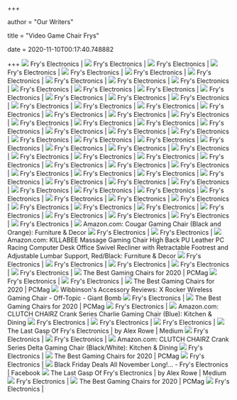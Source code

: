 +++
        
author = "Our Writers"
        
title = "Video Game Chair Frys"
        
date = 2020-11-10T00:17:40.748882
        
+++
[ ![](https://images.frys.com/art/product/big/9323320.01.big.jpg)](https://images.frys.com/art/product/big/9323320.01.big.jpg) Fry's Electronics |
[ ![](https://images.frys.com/art/product/big/9565142.03.big.jpg)](https://images.frys.com/art/product/big/9565142.03.big.jpg) Fry's Electronics |
[ ![](https://images.frys.com/art/product/big/9751894.01.big.jpg)](https://images.frys.com/art/product/big/9751894.01.big.jpg) Fry's Electronics |
[ ![](https://images.frys.com/art/product/big/9323340.01.big.jpg)](https://images.frys.com/art/product/big/9323340.01.big.jpg) Fry's Electronics |
[ ![](https://images.frys.com/art/product/big/9323410.01.big.jpg)](https://images.frys.com/art/product/big/9323410.01.big.jpg) Fry's Electronics |
[ ![](https://images.frys.com/art/product/big/9752024.01.big.jpg)](https://images.frys.com/art/product/big/9752024.01.big.jpg) Fry's Electronics |
[ ![](https://images.frys.com/art/product/big/9751074.01.big.jpg)](https://images.frys.com/art/product/big/9751074.01.big.jpg) Fry's Electronics |
[ ![](https://images.frys.com/art/product/big/9395180.01.big.jpg)](https://images.frys.com/art/product/big/9395180.01.big.jpg) Fry's Electronics |
[ ![](https://images.frys.com/art/product/big/9266169.01.big.jpg)](https://images.frys.com/art/product/big/9266169.01.big.jpg) Fry's Electronics |
[ ![](https://images.frys.com/art/product/big/10048701.01.big.jpg)](https://images.frys.com/art/product/big/10048701.01.big.jpg) Fry's Electronics |
[ ![](https://images.frys.com/art/product/big/9323390.02.big.jpg)](https://images.frys.com/art/product/big/9323390.02.big.jpg) Fry's Electronics |
[ ![](https://images.frys.com/art/product/big/9820075.01.big.jpg)](https://images.frys.com/art/product/big/9820075.01.big.jpg) Fry's Electronics |
[ ![](https://images.frys.com/art/product/big/9323400.01.big.jpg)](https://images.frys.com/art/product/big/9323400.01.big.jpg) Fry's Electronics |
[ ![](https://images.frys.com/art/product/big/9752024.07.big.jpg)](https://images.frys.com/art/product/big/9752024.07.big.jpg) Fry's Electronics |
[ ![](https://images.frys.com/art/product/big/9323360.04.big.jpg)](https://images.frys.com/art/product/big/9323360.04.big.jpg) Fry's Electronics |
[ ![](https://images.frys.com/art/product/big/9565142.11.big.jpg)](https://images.frys.com/art/product/big/9565142.11.big.jpg) Fry's Electronics |
[ ![](https://images.frys.com/art/product/300x300/9395040.01.prod.jpg)](https://images.frys.com/art/product/300x300/9395040.01.prod.jpg) Fry's Electronics |
[ ![](https://images.frys.com/art/product/big/9323410.08.big.jpg)](https://images.frys.com/art/product/big/9323410.08.big.jpg) Fry's Electronics |
[ ![](https://images.frys.com/art/product/big/9323320.02.big.jpg)](https://images.frys.com/art/product/big/9323320.02.big.jpg) Fry's Electronics |
[ ![](https://images.frys.com/art/product/big/9661473.02.big.jpg)](https://images.frys.com/art/product/big/9661473.02.big.jpg) Fry's Electronics |
[ ![](https://images.frys.com/art/product/big/10008801.01.big.jpg)](https://images.frys.com/art/product/big/10008801.01.big.jpg) Fry's Electronics |
[ ![](https://images.frys.com/art/product/big/10008801.02.big.jpg)](https://images.frys.com/art/product/big/10008801.02.big.jpg) Fry's Electronics |
[ ![](https://images.frys.com/art/product/big/9661413.02.big.jpg)](https://images.frys.com/art/product/big/9661413.02.big.jpg) Fry's Electronics |
[ ![](https://images.frys.com/art/product/big/9878085.01.big.jpg)](https://images.frys.com/art/product/big/9878085.01.big.jpg) Fry's Electronics |
[ ![](https://images.frys.com/art/product/big/9026937.05.big.jpg)](https://images.frys.com/art/product/big/9026937.05.big.jpg) Fry's Electronics |
[ ![](https://images.frys.com/art/product/big/9323360.01.big.jpg)](https://images.frys.com/art/product/big/9323360.01.big.jpg) Fry's Electronics |
[ ![](https://images.frys.com/art/product/big/9027017.07.big.jpg)](https://images.frys.com/art/product/big/9027017.07.big.jpg) Fry's Electronics |
[ ![](https://images.frys.com/art/product/big/9565142.04.big.jpg)](https://images.frys.com/art/product/big/9565142.04.big.jpg) Fry's Electronics |
[ ![](https://images.frys.com/art/product/big/9802835.01.big.jpg)](https://images.frys.com/art/product/big/9802835.01.big.jpg) Fry's Electronics |
[ ![](https://images.frys.com/art/product/big/9951066.01.big.jpg)](https://images.frys.com/art/product/big/9951066.01.big.jpg) Fry's Electronics |
[ ![](https://images.frys.com/art/product/big/9752474.05.big.jpg)](https://images.frys.com/art/product/big/9752474.05.big.jpg) Fry's Electronics |
[ ![](https://images.frys.com/art/product/big/9751074.10.big.jpg)](https://images.frys.com/art/product/big/9751074.10.big.jpg) Fry's Electronics |
[ ![](https://images.frys.com/art/product/big/9975016.08.big.jpg)](https://images.frys.com/art/product/big/9975016.08.big.jpg) Fry's Electronics |
[ ![](https://images.frys.com/art/product/big/9820075.02.big.jpg)](https://images.frys.com/art/product/big/9820075.02.big.jpg) Fry's Electronics |
[ ![](https://images.frys.com/art/product/big/9820105.04.big.jpg)](https://images.frys.com/art/product/big/9820105.04.big.jpg) Fry's Electronics |
[ ![](https://images.frys.com/art/product/big/9323400.06.big.jpg)](https://images.frys.com/art/product/big/9323400.06.big.jpg) Fry's Electronics |
[ ![](https://images.frys.com/art/product/big/9565142.06.big.jpg)](https://images.frys.com/art/product/big/9565142.06.big.jpg) Fry's Electronics |
[ ![](https://images.frys.com/art/product/big/9140548.07.big.jpg)](https://images.frys.com/art/product/big/9140548.07.big.jpg) Fry's Electronics |
[ ![](https://images.frys.com/art/product/big/9395180.03.big.jpg)](https://images.frys.com/art/product/big/9395180.03.big.jpg) Fry's Electronics |
[ ![](https://images.frys.com/art/product/big/9947746.01.big.jpg)](https://images.frys.com/art/product/big/9947746.01.big.jpg) Fry's Electronics |
[ ![](https://images.frys.com/art/product/big/9323410.02.big.jpg)](https://images.frys.com/art/product/big/9323410.02.big.jpg) Fry's Electronics |
[ ![](https://images.frys.com/art/product/big/9323310.02.big.jpg)](https://images.frys.com/art/product/big/9323310.02.big.jpg) Fry's Electronics |
[ ![](https://images.frys.com/art/product/big/9820275.01.big.jpg)](https://images.frys.com/art/product/big/9820275.01.big.jpg) Fry's Electronics |
[ ![](https://images.frys.com/art/product/big/9661413.03.big.jpg)](https://images.frys.com/art/product/big/9661413.03.big.jpg) Fry's Electronics |
[ ![](https://images.frys.com/art/product/big/9565142.02.big.jpg)](https://images.frys.com/art/product/big/9565142.02.big.jpg) Fry's Electronics |
[ ![](https://images.frys.com/art/product/big/9947706.01.big.jpg)](https://images.frys.com/art/product/big/9947706.01.big.jpg) Fry's Electronics |
[ ![](https://images.frys.com/art/product/big/9323320.05.big.jpg)](https://images.frys.com/art/product/big/9323320.05.big.jpg) Fry's Electronics |
[ ![](https://images.frys.com/art/product/big/9751074.05.big.jpg)](https://images.frys.com/art/product/big/9751074.05.big.jpg) Fry's Electronics |
[ ![](https://images.frys.com/art/product/big/9323310.05.big.jpg)](https://images.frys.com/art/product/big/9323310.05.big.jpg) Fry's Electronics |
[ ![](https://images.frys.com/art/product/big/9323400.05.big.jpg)](https://images.frys.com/art/product/big/9323400.05.big.jpg) Fry's Electronics |
[ ![](https://images.frys.com/art/product/big/9395040.03.big.jpg)](https://images.frys.com/art/product/big/9395040.03.big.jpg) Fry's Electronics |
[ ![](https://images.frys.com/art/product/300x300/10032551.01.prod.jpg)](https://images.frys.com/art/product/300x300/10032551.01.prod.jpg) Fry's Electronics |
[ ![](https://images.frys.com/art/product/big/9773534.04.big.jpg)](https://images.frys.com/art/product/big/9773534.04.big.jpg) Fry's Electronics |
[ ![](https://images.frys.com/art/product/big/9323410.06.big.jpg)](https://images.frys.com/art/product/big/9323410.06.big.jpg) Fry's Electronics |
[ ![](https://images.frys.com/art/product/big/9751894.04.big.jpg)](https://images.frys.com/art/product/big/9751894.04.big.jpg) Fry's Electronics |
[ ![](https://images.frys.com/art/product/big/9565142.12.big.jpg)](https://images.frys.com/art/product/big/9565142.12.big.jpg) Fry's Electronics |
[ ![](https://images.frys.com/art/product/big/9140548.05.big.jpg)](https://images.frys.com/art/product/big/9140548.05.big.jpg) Fry's Electronics |
[ ![](https://images.frys.com/art/product/big/9323410.03.big.jpg)](https://images.frys.com/art/product/big/9323410.03.big.jpg) Fry's Electronics |
[ ![](https://images.frys.com/art/product/big/9820295.01.big.jpg)](https://images.frys.com/art/product/big/9820295.01.big.jpg) Fry's Electronics |
[ ![](https://images.frys.com/art/product/big/9751894.03.big.jpg)](https://images.frys.com/art/product/big/9751894.03.big.jpg) Fry's Electronics |
[ ![](https://images.frys.com/art/product/big/9951066.05.big.jpg)](https://images.frys.com/art/product/big/9951066.05.big.jpg) Fry's Electronics |
[ ![](https://images.frys.com/art/product/big/9565142.07.big.jpg)](https://images.frys.com/art/product/big/9565142.07.big.jpg) Fry's Electronics |
[ ![](https://images.frys.com/art/product/big/9026937.03.big.jpg)](https://images.frys.com/art/product/big/9026937.03.big.jpg) Fry's Electronics |
[ ![](https://images.frys.com/art/product/big/9951066.04.big.jpg)](https://images.frys.com/art/product/big/9951066.04.big.jpg) Fry's Electronics |
[ ![](https://images.frys.com/art/product/big/9751074.04.big.jpg)](https://images.frys.com/art/product/big/9751074.04.big.jpg) Fry's Electronics |
[ ![](https://images.frys.com/art/product/big/9751894.02.big.jpg)](https://images.frys.com/art/product/big/9751894.02.big.jpg) Fry's Electronics |
[ ![](https://images.frys.com/art/product/big/9947746.04.big.jpg)](https://images.frys.com/art/product/big/9947746.04.big.jpg) Fry's Electronics |
[ ![](https://images-na.ssl-images-amazon.com/images/I/61aXcenyrWL._AC_SX522_.jpg)](https://images-na.ssl-images-amazon.com/images/I/61aXcenyrWL._AC_SX522_.jpg) Amazon.com: Cougar Gaming Chair (Black and Orange): Furniture & Decor
[ ![](https://images.frys.com/art/product/big/9751074.02.big.jpg)](https://images.frys.com/art/product/big/9751074.02.big.jpg) Fry's Electronics |
[ ![](https://images.frys.com/art/product/big/9752464.02.big.jpg)](https://images.frys.com/art/product/big/9752464.02.big.jpg) Fry's Electronics |
[ ![](https://images-na.ssl-images-amazon.com/images/I/61zjmoZLRzL._AC_SX522_.jpg)](https://images-na.ssl-images-amazon.com/images/I/61zjmoZLRzL._AC_SX522_.jpg) Amazon.com: KILLABEE Massage Gaming Chair High Back PU Leather PC Racing  Computer Desk Office Swivel Recliner with Retractable Footrest and  Adjustable Lumbar Support, Red/Black: Furniture & Decor
[ ![](https://images.frys.com/art/product/big/10048711.03.big.jpg)](https://images.frys.com/art/product/big/10048711.03.big.jpg) Fry's Electronics |
[ ![](https://images.frys.com/art/product/big/9266099.04.big.jpg)](https://images.frys.com/art/product/big/9266099.04.big.jpg) Fry's Electronics |
[ ![](https://images.frys.com/art/product/big/9751074.08.big.jpg)](https://images.frys.com/art/product/big/9751074.08.big.jpg) Fry's Electronics |
[ ![](https://images.frys.com/art/product/big/9605823.01.big.jpg)](https://images.frys.com/art/product/big/9605823.01.big.jpg) Fry's Electronics |
[ ![](https://images.frys.com/art/product/big/9605823.04.big.jpg)](https://images.frys.com/art/product/big/9605823.04.big.jpg) Fry's Electronics |
[ ![](https://i.pcmag.com/imagery/reviews/00yJS0v45fMMdRvhAp53QsN-4..1569474653.jpg)](https://i.pcmag.com/imagery/reviews/00yJS0v45fMMdRvhAp53QsN-4..1569474653.jpg) The Best Gaming Chairs for 2020 | PCMag
[ ![](https://images.frys.com/art/product/big/9395040.01.big.jpg)](https://images.frys.com/art/product/big/9395040.01.big.jpg) Fry's Electronics |
[ ![](https://images.frys.com/art/product/big/9975006.06.big.jpg)](https://images.frys.com/art/product/big/9975006.06.big.jpg) Fry's Electronics |
[ ![](https://i.pcmag.com/imagery/roundups/01nItxF7gLV1QBkVufORlYb-6..1589994508.jpg)](https://i.pcmag.com/imagery/roundups/01nItxF7gLV1QBkVufORlYb-6..1589994508.jpg) The Best Gaming Chairs for 2020 | PCMag
[ ![](https://static.giantbomb.com/uploads/original/14/149846/2106418-sspx0406.jpg)](https://static.giantbomb.com/uploads/original/14/149846/2106418-sspx0406.jpg) Wibbinson's Accessory Reviews: X Rocker Wireless Gaming Chair - Off-Topic -  Giant Bomb
[ ![](https://images.frys.com/art/product/big/9323390.05.big.jpg)](https://images.frys.com/art/product/big/9323390.05.big.jpg) Fry's Electronics |
[ ![](https://i.pcmag.com/imagery/roundups/01nItxF7gLV1QBkVufORlYb-7..1589994508.jpg)](https://i.pcmag.com/imagery/roundups/01nItxF7gLV1QBkVufORlYb-7..1589994508.jpg) The Best Gaming Chairs for 2020 | PCMag
[ ![](https://images.frys.com/art/product/big/9565142.05.big.jpg)](https://images.frys.com/art/product/big/9565142.05.big.jpg) Fry's Electronics |
[ ![](https://images-na.ssl-images-amazon.com/images/I/51szscmgVHL._AC_SX522_.jpg)](https://images-na.ssl-images-amazon.com/images/I/51szscmgVHL._AC_SX522_.jpg) Amazon.com: CLUTCH CHAIRZ Crank Series Charlie Gaming Chair (Blue): Kitchen  & Dining
[ ![](https://images.frys.com/art/product/big/9751074.03.big.jpg)](https://images.frys.com/art/product/big/9751074.03.big.jpg) Fry's Electronics |
[ ![](https://images.frys.com/art/product/big/9955286.10.big.jpg)](https://images.frys.com/art/product/big/9955286.10.big.jpg) Fry's Electronics |
[ ![](https://images.frys.com/art/product/big/9323340.02.big.jpg)](https://images.frys.com/art/product/big/9323340.02.big.jpg) Fry's Electronics |
[ ![](https://miro.medium.com/max/8064/1*Uf8gMjqzJjcghRS3_wAZZw.jpeg)](https://miro.medium.com/max/8064/1*Uf8gMjqzJjcghRS3_wAZZw.jpeg) The Last Gasp Of Fry's Electronics | by Alex Rowe | Medium
[ ![](https://images.frys.com/art/product/big/9820105.03.big.jpg)](https://images.frys.com/art/product/big/9820105.03.big.jpg) Fry's Electronics |
[ ![](https://images.frys.com/art/product/big/9820275.02.big.jpg)](https://images.frys.com/art/product/big/9820275.02.big.jpg) Fry's Electronics |
[ ![](https://m.media-amazon.com/images/I/51jmdhRtgTL._AC_UL400_.jpg)](https://m.media-amazon.com/images/I/51jmdhRtgTL._AC_UL400_.jpg) Amazon.com: CLUTCH CHAIRZ Crank Series Delta Gaming Chair (Black/White):  Kitchen & Dining
[ ![](https://images.frys.com/art/product/big/9323340.04.big.jpg)](https://images.frys.com/art/product/big/9323340.04.big.jpg) Fry's Electronics |
[ ![](https://i.pcmag.com/imagery/reviews/05M2VRmFx3cbsxWcFgLzICh-4.1569481434.fit_lpad.size_625x365.jpg)](https://i.pcmag.com/imagery/reviews/05M2VRmFx3cbsxWcFgLzICh-4.1569481434.fit_lpad.size_625x365.jpg) The Best Gaming Chairs for 2020 | PCMag
[ ![](https://images.frys.com/art/product/big/9975016.05.big.jpg)](https://images.frys.com/art/product/big/9975016.05.big.jpg) Fry's Electronics |
[ ![](https://lookaside.fbsbx.com/lookaside/crawler/media/?media_id=2499742010066333)](https://lookaside.fbsbx.com/lookaside/crawler/media/?media_id=2499742010066333) Black Friday Deals All November Long!... - Fry's Electronics | Facebook
[ ![](https://miro.medium.com/max/6048/1*ERc9zcocPR8fM_afXeCbDw.jpeg)](https://miro.medium.com/max/6048/1*ERc9zcocPR8fM_afXeCbDw.jpeg) The Last Gasp Of Fry's Electronics | by Alex Rowe | Medium
[ ![](https://images.frys.com/art/product/big/9266099.03.big.jpg)](https://images.frys.com/art/product/big/9266099.03.big.jpg) Fry's Electronics |
[ ![](https://i.pcmag.com/imagery/reviews/05ryEJEWbdfKcCqiRSskgwB-3.1569476658.fit_lpad.size_625x365.jpg)](https://i.pcmag.com/imagery/reviews/05ryEJEWbdfKcCqiRSskgwB-3.1569476658.fit_lpad.size_625x365.jpg) The Best Gaming Chairs for 2020 | PCMag
[ ![](https://images.frys.com/art/product/big/9026937.07.big.jpg)](https://images.frys.com/art/product/big/9026937.07.big.jpg) Fry's Electronics |
